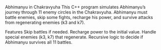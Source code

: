 Abhimanyu in Chakravyuha
This C++ program simulates Abhimanyu’s journey through 11 enemy circles in the Chakravyuha. Abhimanyu must battle enemies, skip some fights, recharge his power, and survive attacks from regenerating enemies (k3 and k7).

Features
Skip battles if needed.
Recharge power to the initial value.
Handle special enemies (k3, k7) that regenerate.
Recursive logic to decide if Abhimanyu survives all 11 battles.
